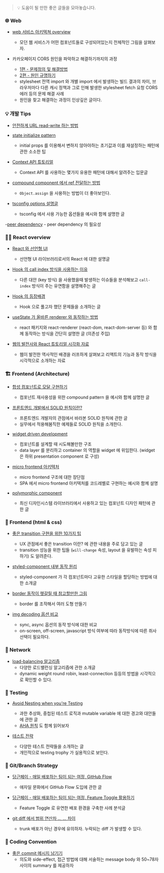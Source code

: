 > 💡 도움이 될 만한 좋은 글들을 모아놓습니다.

### 🌐 Web

- [web 서비스 아키텍쳐 overview](https://medium.com/storyblocks-engineering/web-architecture-101-a3224e126947)
    - 모던 웹 서비스가 어떤 컴포넌트들로 구성되어있는지 전체적인 그림을 살펴보자.

- 카카오페이지 CORS 원인을 파악하고 해결하기까지의 과정
    - [1편 - 문제정의 및 해결방법](https://fe-developers.kakaoent.com/2023/230420-beyond-solving-problem-part-1/)
    - [2편 - 원인 규명하기](https://fe-developers.kakaoent.com/2023/230421-beyond-solving-problem-part-2/)
    - stylesheet 전역 import 와 개별 import 에서 발생하는 빌드 결과의 차이, 브라우저마다 다른 캐시 정책과 그로 인해 발생한 stylesheet fetch 요청 CORS 에러 등의 문제 해결 사례
    - 원인을 찾고 해결하는 과정이 인상깊은 글이다.


### 💡 개발 Tips
- [안전하게 URL read-write 하는 방법](https://www.builder.io/blog/new-url)

- [state initialize pattern](https://kentcdodds.com/blog/the-state-initializer-pattern)
    - initial props 를 이용해서 변하지 않아야하는 초기값과 이를 재설정하는 패턴에 관한 소소한 팁

- [Context API 튜토리얼](https://velog.io/@velopert/react-context-tutorial)
    - Context API 를 사용하는 몇가지 유용한 패턴에 대해서 알려주는 입문글

- [compound component 에서 ref 전달하는 방법](https://stackoverflow.com/questions/70202711/how-to-attach-a-compound-component-when-using-react-forward-ref-property-does-n)
    - `Object.assign` 을 사용하는 방법이 더 좋아보인다.

- [tsconfig options 설명글](https://evan-moon.github.io/2021/07/30/tsconfig-options-root-fields/)
    - tsconfig 에서 사용 가능한 옵션들을 예시와 함께 설명한 글

-[peer dependency](https://nodejs.org/en/blog/npm/peer-dependencies)
    - peer dependency 의 필요성

### 👨‍💻 React overview

- [React 와 선언형 UI](https://blog.mathpresso.com/declarative-react-and-inversion-of-control-7b95f3fbddf5)
    - 선언형 UI 라이브러리로서의 React 에 대한 설명글

- [Hook 의 call index 방식을 사용하는 이유](https://overreacted.io/why-do-hooks-rely-on-call-order/)
    - 다른 대안 (key 방식) 을 사용했을때 발생하는 이슈들을 분석해보고 `call-index` 방식이 주는 유연함을 설명해주는 글

- [Hook 의 등장배경](https://medium.com/@dan_abramov/making-sense-of-react-hooks-fdbde8803889)
    - Hook 으로 풀고자 했던 문제들을 소개하는 글

- [useState 가 올바른 renderer 와 동작하는 방법](https://overreacted.io/how-does-setstate-know-what-to-do/)
    - react 패키지와 react-renderer (react-dom, react-dom-server 등) 와 함께 동작하는 방식을 간단히 설명한 글 (의존성 주입) 

- [웹의 발전사와 React 튜토리얼 시각화 자료](https://react.gg/visualized/)
    - 웹이 발전한 역사적인 배경을 러프하게 살펴보고 리액트의 기능과 동작 방식을 시각적으로 소개하는 자료


### 🏗 Frontend (Architecture)
- [합성 컴포넌트로 모달 구현하기](https://fe-developers.kakaoent.com/2022/220731-composition-component/)
    - 컴포넌트 재사용성을 위한 compound pattern 을 예시와 함께 설명한 글

- [프론트엔드 개발에서 SOLID 원칙이란?](https://fe-developers.kakaoent.com/2023/230330-frontend-solid/)
    - 프론트엔드 개발자의 관점에서 바라본 SOLID 원칙에 관한 글
    - 실무에서 적용해봄직한 예제들로 SOLID 원칙을 소개한다.

- [widget driven development](https://alexei.me/blog/widget-driven-development/)
    - 컴포넌트를 설계할 때 시도해볼만한 구조
    - data layer 를 분리하고 container 의 역할을 widget 에 위임한다. (widget 은 하위 presentation component 로 구성)

- [micro frontend 아키텍처](https://martinfowler.com/articles/micro-frontends.html)
    - micro frontend 구조에 대한 장단점
    - SPA 에서 micro frontend 아키텍처를 코드레벨로 구현하는 예시와 함께 설명

- [polymorphic component](https://kciter.so/posts/polymorphic-react-component)
    - 최신 디자인시스템 라이브러리에서 사용하고 있는 컴포넌트 디자인 패턴에 관한 글

### 🎨 Frontend (html & css)

- [좋은 transition 구현을 위한 10가지 팁](https://joshcollinsworth.com/blog/great-transitions)
    - UX 관점에서 좋은 transition 이란? 에 관한 내용을 주로 담고 있는 글
    - transition 성능을 위한 팁들 (`will-change` 속성, layout 을 유발하는 속성 피하기) 도 알려준다.

- [styled-component 내부 동작 원리](https://john015.netlify.app/styled-components%EB%8A%94-%EC%96%B4%EB%96%BB%EA%B2%8C-%EB%8F%99%EC%9E%91%ED%95%A0%EA%B9%8C)
    - styled-component 가 각 컴포넌트마다 고유한 스타일을 할당하는 방법에 대한 소개글

- [border 동작이 헷갈릴 때 참고할만한 그림](https://www.csscodelab.com/html-css-border-radius-triangle/)
    - border 를 조작해서 여러 도형 만들기

- [img decoding 옵션 비교](https://www.tunetheweb.com/blog/what-does-the-image-decoding-attribute-actually-do/#images-do-not-block-rendering-of-subsequent-content)
    - sync, async 옵션의 동작 방식에 대한 비교
    - on-screen, off-screen, javascript 방식 여부에 따라 동작방식에 따른 취사 선택이 필요하다.

### 📶 Network

- [load-balancing 알고리즘](https://samwho.dev/load-balancing/)
    - 다양한 로드밸런싱 알고리즘에 관한 소개글
    - dynamic weight round robin, least-connection 등등의 방법을 시각적으로 확인할 수 있다.

### 🧪 Testing

- [Avoid Nesting when you're Testing](https://kentcdodds.com/blog/avoid-nesting-when-youre-testing#apply-aha-avoid-hasty-abstractions)
    - 과한 추상화, 중첩된 테스트 로직과 mutable variable 에 대한 경고와 대안들에 관한 글
    - [AHA 원칙](https://kentcdodds.com/blog/aha-programming) 도 함께 읽어보자

- [테스트 전략](https://web.dev/ta-strategies/)
    - 다양한 테스트 전략들을 소개하는 글
    - 개인적으로 testing trophy 가 실용적으로 보인다.

### 🔀 Git/Branch Strategy

- [당근페이 - 매일 배포하는 팀이 되는 여정, GitHub Flow](https://medium.com/daangn/%EB%A7%A4%EC%9D%BC-%EB%B0%B0%ED%8F%AC%ED%95%98%EB%8A%94-%ED%8C%80%EC%9D%B4-%EB%90%98%EB%8A%94-%EC%97%AC%EC%A0%95-1-%EB%B8%8C%EB%9E%9C%EC%B9%98-%EC%A0%84%EB%9E%B5-%EA%B0%9C%EC%84%A0%ED%95%98%EA%B8%B0-1a1df85b2cff)
    - 애자일 문화에서 GitHub Flow 도입에 관한 글

- [당근페이 - 매일 배포하는 팀이 되는 여정, Feature Toggle 활용하기](https://medium.com/daangn/%EB%A7%A4%EC%9D%BC-%EB%B0%B0%ED%8F%AC%ED%95%98%EB%8A%94-%ED%8C%80%EC%9D%B4-%EB%90%98%EB%8A%94-%EC%97%AC%EC%A0%95-2-feature-toggle-%ED%99%9C%EC%9A%A9%ED%95%98%EA%B8%B0-b52c4a1810cd)
    - Feature Toggle 로 유연한 배포 환경을 구축한 사례 분석글

- [git diff 에서 범위 연산차 .., ... 차이](https://stackoverflow.com/questions/7251477/what-are-the-differences-between-double-dot-and-triple-dot-in-git-dif/46345364#46345364)
     - trunk 배포가 아닌 경우에 유의하자. 누락되는 diff 가 발생할 수 있다.

### 🧹 Coding Convention

- [좋은 commit 메시지 남기기](http://who-t.blogspot.com/2009/12/on-commit-messages.html)
    - 의도와 side-effect, 접근 방법에 대해 서술하는 message body 와 50~78자 사이의 summary 를 제공하자
